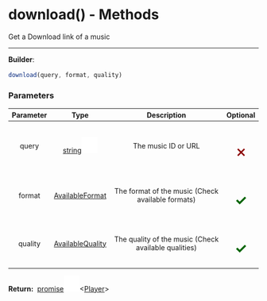 <!-- This file is generated by a script. Do not edit directly -->
# download() - Methods
Get a Download link of a music

---
**Builder**:
````javascript
download(query, format, quality)
````

### Parameters
| Parameter | Type | Description | Optional |
| :---: | :---: | :---: | :---: |
| query | [string![Link](/assets/img/external_link.svg)](https://developer.mozilla.org/en-US/docs/Web/JavaScript/Reference/Global_Objects/String) | The music ID or URL | <h1 style="color: darkred">𐄂</h1> |
| format | [AvailableFormat](/documentation/type/AvailableFormat) | The format of the music (Check available formats) | <h1 style="color: darkgreen">✓</h1> |
| quality | [AvailableQuality](/documentation/type/AvailableQuality) | The quality of the music (Check available qualities) | <h1 style="color: darkgreen">✓</h1> |


<span class="flex_return">**Return:**&nbsp;
[promise![Link](/assets/img/external_link.svg)](https://developer.mozilla.org/en-US/docs/Web/JavaScript/Reference/Global_Objects/Promise)&lt;[Player](/documentation/class/Player)&gt;</span>